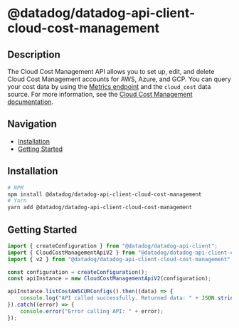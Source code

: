 # @datadog/datadog-api-client-cloud-cost-management

## Description

The Cloud Cost Management API allows you to set up, edit, and delete Cloud Cost Management accounts for AWS, Azure, and GCP. You can query your cost data by using the [Metrics endpoint](https://docs.datadoghq.com/api/latest/metrics/#query-timeseries-data-across-multiple-products) and the `cloud_cost` data source. For more information, see the [Cloud Cost Management documentation](https://docs.datadoghq.com/cloud_cost_management/).

## Navigation

- [Installation](#installation)
- [Getting Started](#getting-started)

## Installation

```sh
# NPM
npm install @datadog/datadog-api-client-cloud-cost-management
# Yarn
yarn add @datadog/datadog-api-client-cloud-cost-management
```

## Getting Started
```ts
import { createConfiguration } from "@datadog/datadog-api-client";
import { CloudCostManagementApiV2 } from "@datadog/datadog-api-client-cloud-cost-management";
import { v2 } from "@datadog/datadog-api-client-cloud-cost-management";

const configuration = createConfiguration();
const apiInstance = new CloudCostManagementApiV2(configuration);

apiInstance.listCostAWSCURConfigs().then((data) => {
    console.log("API called successfully. Returned data: " + JSON.stringify(data));
}).catch((error) => {
    console.error("Error calling API: " + error);
});
```
